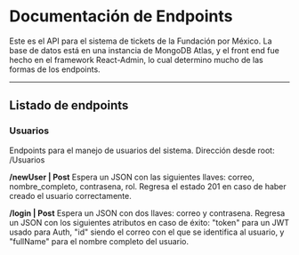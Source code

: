 # Documentación de Endpoints

Este es el API para el sistema de tickets de la Fundación por México. La base de datos está en una instancia de MongoDB Atlas, y el front end fue hecho en el framework React-Admin, lo cual determino mucho de las formas de los endpoints. 

---

## Listado de endpoints

### Usuarios 

Endpoints para el manejo de usuarios del sistema. Dirección desde root: /Usuarios

**/newUser | Post**
Espera un JSON con las siguientes llaves: correo, nombre_completo, contrasena, rol. Regresa el estado 201 en caso de haber creado el usuario correctamente.

**/login | Post**
Espera un JSON con dos llaves: correo y contrasena. Regresa un JSON con los siguientes atributos en caso de éxito: "token" para un JWT usado para Auth, "id" siendo el correo con el que se identifica al usuario, y "fullName" para el nombre completo del usuario. 